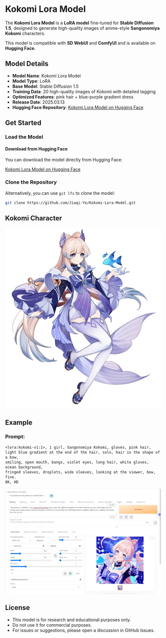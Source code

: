 # Kokomi Lora Model

The **Kokomi Lora Model** is a **LoRA model** fine-tuned for **Stable Diffusion 1.5**, designed to generate high-quality images of anime-style **Sangonomiya Kokomi** characters.

This model is compatible with **SD WebUI** and **ComfyUI** and is available on **Hugging Face**.

## Model Details

- **Model Name**: Kokomi Lora Model
- **Model Type**: LoRA
- **Base Model**: Stable Diffusion 1.5
- **Training Data**: 20 high-quality images of Kokomi with detailed tagging
- **Optimized Features**: pink hair + blue-purple gradient dress
- **Release Date**: 2025.03.13
- **Hugging Face Repository**: [Kokomi Lora Model on Hugging Face](https://huggingface.co/jye224/Kokomi)

## Get Started

### Load the Model

#### Download from Hugging Face

You can download the model directly from Hugging Face:

[Kokomi Lora Model on Hugging Face](https://huggingface.co/jye224/Kokomi)

### Clone the Repository

Alternatively, you can use `git lfs` to clone the model:
```bash
git clone https://github.com/Jiaqi-Ye/Kokomi-Lora-Model.git
```
## Kokomi Character

![Kokomi Character](https://github.com/Jiaqi-Ye/Kokomi-Lora-Model/blob/main/image/kokomi.jpg)

## Example

### Prompt:

```text
<lora:kokomi-v1:1>, 1 girl, Sangonomiya Kokomi, gloves, pink hair, 
light blue gradient at the end of the hair, solo, hair in the shape of a bow, 
smiling, open mouth, bangs, violet eyes, long hair, white gloves, ocean background, 
fringed sleeves, droplets, wide sleeves, looking at the viewer, bow, fine. 
8K, HD
```

<p align="center">
  <img src="https://github.com/Jiaqi-Ye/Kokomi-Lora-Model/blob/main/image/1.jpg" width="600" />
</p>

## License

- This model is for research and educational purposes only.
- Do not use it for commercial purposes.
- For issues or suggestions, please open a discussion in GitHub Issues.


